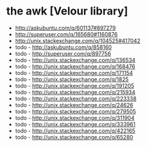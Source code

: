 the awk [Velour library]
======================================
- http://askubuntu.com/q/601137#897279
- http://superuser.com/q/165680#1160876
- http://unix.stackexchange.com/q/104525#417042
- todo - http://askubuntu.com/q/858160
- todo - http://superuser.com/q/897756
- todo - http://unix.stackexchange.com/q/136534
- todo - http://unix.stackexchange.com/q/168476
- todo - http://unix.stackexchange.com/q/171154
- todo - http://unix.stackexchange.com/q/1825
- todo - http://unix.stackexchange.com/q/191205
- todo - http://unix.stackexchange.com/q/215934
- todo - http://unix.stackexchange.com/q/223338
- todo - http://unix.stackexchange.com/q/24626
- todo - http://unix.stackexchange.com/q/279505
- todo - http://unix.stackexchange.com/q/311904
- todo - http://unix.stackexchange.com/q/333961
- todo - http://unix.stackexchange.com/q/422165
- todo - http://unix.stackexchange.com/q/65280
